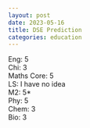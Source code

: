 ```yaml
---
layout: post
date: 2023-05-16
title: DSE Prediction
categories: education
---
```


Eng: 5 \
Chi: 3 \
Maths Core: 5 \
LS: I have no idea \
M2: 5\* \
Phy: 5 \
Chem: 3 \
Bio: 3